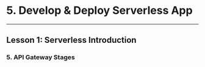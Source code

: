 # 5. Develop & Deploy Serverless App
___

## Lesson 1: Serverless Introduction

### 5. API Gateway Stages 



